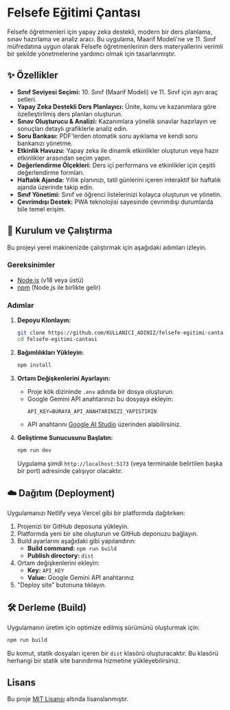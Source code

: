 # Felsefe Eğitimi Çantası

Felsefe öğretmenleri için yapay zeka destekli, modern bir ders planlama, sınav hazırlama ve analiz aracı. Bu uygulama, Maarif Modeli'ne ve 11. Sınıf müfredatına uygun olarak Felsefe öğretmenlerinin ders materyallerini verimli bir şekilde yönetmelerine yardımcı olmak için tasarlanmıştır.

## ✨ Özellikler

- **Sınıf Seviyesi Seçimi:** 10. Sınıf (Maarif Modeli) ve 11. Sınıf için ayrı araç setleri.
- **Yapay Zeka Destekli Ders Planlayıcı:** Ünite, konu ve kazanımlara göre özelleştirilmiş ders planları oluşturun.
- **Sınav Oluşturucu & Analizi:** Kazanımlara yönelik sınavlar hazırlayın ve sonuçları detaylı grafiklerle analiz edin.
- **Soru Bankası:** PDF'lerden otomatik soru ayıklama ve kendi soru bankanızı yönetme.
- **Etkinlik Havuzu:** Yapay zeka ile dinamik etkinlikler oluşturun veya hazır etkinlikler arasından seçim yapın.
- **Değerlendirme Ölçekleri:** Ders içi performans ve etkinlikler için çeşitli değerlendirme formları.
- **Haftalık Ajanda:** Yıllık planınızı, tatil günlerini içeren interaktif bir haftalık ajanda üzerinde takip edin.
- **Sınıf Yönetimi:** Sınıf ve öğrenci listelerinizi kolayca oluşturun ve yönetin.
- **Çevrimdışı Destek:** PWA teknolojisi sayesinde çevrimdışı durumlarda bile temel erişim.

## 🚀 Kurulum ve Çalıştırma

Bu projeyi yerel makinenizde çalıştırmak için aşağıdaki adımları izleyin.

### Gereksinimler

- [Node.js](https://nodejs.org/) (v18 veya üstü)
- [npm](https://www.npmjs.com/) (Node.js ile birlikte gelir)

### Adımlar

1.  **Depoyu Klonlayın:**
    ```bash
    git clone https://github.com/KULLANICI_ADINIZ/felsefe-egitimi-cantasi.git
    cd felsefe-egitimi-cantasi
    ```

2.  **Bağımlılıkları Yükleyin:**
    ```bash
    npm install
    ```

3.  **Ortam Değişkenlerini Ayarlayın:**
    *   Proje kök dizininde `.env` adında bir dosya oluşturun.
    *   Google Gemini API anahtarınızı bu dosyaya ekleyin:
        ```
        API_KEY=BURAYA_API_ANAHTARINIZI_YAPISTIRIN
        ```
    *   API anahtarını [Google AI Studio](https://aistudio.google.com/app/apikey) üzerinden alabilirsiniz.

4.  **Geliştirme Sunucusunu Başlatın:**
    ```bash
    npm run dev
    ```
    Uygulama şimdi `http://localhost:5173` (veya terminalde belirtilen başka bir port) adresinde çalışıyor olacaktır.

## ☁️ Dağıtım (Deployment)

Uygulamanızı Netlify veya Vercel gibi bir platformda dağıtırken:

1. Projenizi bir GitHub deposuna yükleyin.
2. Platformda yeni bir site oluşturun ve GitHub deponuzu bağlayın.
3. Build ayarlarını aşağıdaki gibi yapılandırın:
    - **Build command:** `npm run build`
    - **Publish directory:** `dist`
4. Ortam değişkenlerini ekleyin:
    - **Key:** `API_KEY`
    - **Value:** Google Gemini API anahtarınız
5. "Deploy site" butonuna tıklayın.

## 🛠️ Derleme (Build)

Uygulamanın üretim için optimize edilmiş sürümünü oluşturmak için:

```bash
npm run build
```

Bu komut, statik dosyaları içeren bir `dist` klasörü oluşturacaktır. Bu klasörü herhangi bir statik site barındırma hizmetine yükleyebilirsiniz.

## Lisans

Bu proje [MIT Lisansı](LICENSE) altında lisanslanmıştır.
